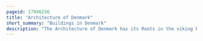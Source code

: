```yaml
---
pageid: 17946256
title: "Architecture of Denmark"
short_summary: "Buildings in Denmark"
description: "The Architecture of Denmark has its Roots in the viking Period richly revealed by archaeological Finds. It became firmly established in the middle Ages when first Romanesque then gothic Churches and Cathedrals grew throughout the Country. It was during this Period that in a Country with little Access to brick became the Construction Material of Choice not only for Churches but also for Fortifications and Castles."
---
```

